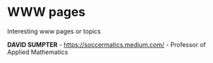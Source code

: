# WWW pages
Interesting www pages or topics



**DAVID SUMPTER** - https://soccermatics.medium.com/ - Professor of Applied Mathematics
